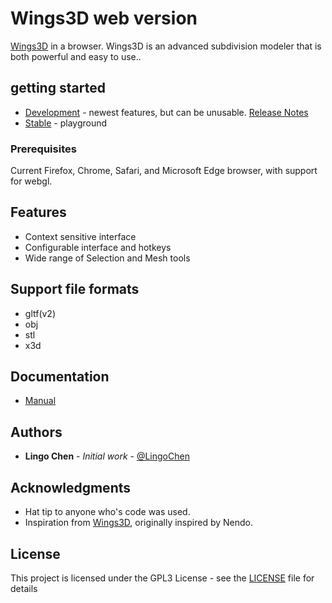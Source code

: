 # Wings3D web version
[Wings3D](http://www.wings3d.com) in a browser. Wings3D is an advanced subdivision modeler that is both powerful and easy to use..

## getting started
* [Development](https://dev.wings3d.net) - newest features, but can be unusable. [Release Notes](https://github.com/lingochen/wings3d/blob/trunk/CHANGES.md)
* [Stable](https://www.wings3d.net) - playground

### Prerequisites
Current Firefox, Chrome, Safari, and Microsoft Edge browser, with support for webgl.

## Features
* Context sensitive interface
* Configurable interface and hotkeys
* Wide range of Selection and Mesh tools

## Support file formats
* gltf(v2)
* obj
* stl
* x3d

## Documentation
* [Manual](http://www.wings3d.com/?page_id=87)

## Authors
* **Lingo Chen** - *Initial work* - [@LingoChen](https://github.com/lingochen)

## Acknowledgments
* Hat tip to anyone who's code was used.
* Inspiration from [Wings3D](http://www.wings3d.com), originally inspired by Nendo.

## License
This project is licensed under the GPL3 License - see the [LICENSE](license) file for details
